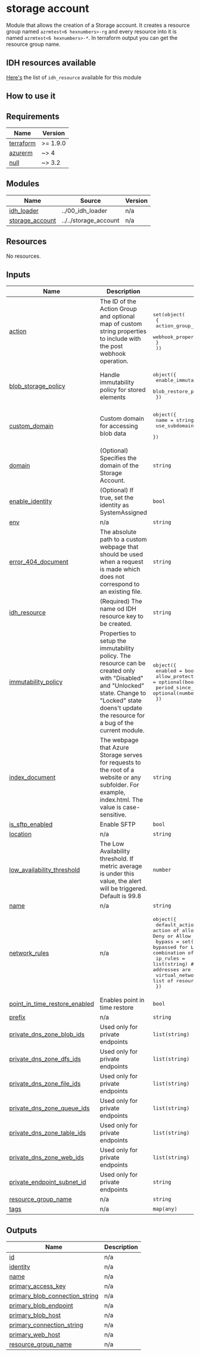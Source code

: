 # storage account

Module that allows the creation of a Storage account.
It creates a resource group named `azrmtest<6 hexnumbers>-rg` and every resource into it is named `azrmtest<6 hexnumbers>-*`.
In terraform output you can get the resource group name.

## IDH resources available

[Here's](./LIBRARY.md) the list of `idh_resource` available for this module


## How to use it



<!-- markdownlint-disable -->
<!-- BEGIN_TF_DOCS -->
## Requirements

| Name | Version |
|------|---------|
| <a name="requirement_terraform"></a> [terraform](#requirement\_terraform) | >= 1.9.0 |
| <a name="requirement_azurerm"></a> [azurerm](#requirement\_azurerm) | ~> 4 |
| <a name="requirement_null"></a> [null](#requirement\_null) | ~> 3.2 |

## Modules

| Name | Source | Version |
|------|--------|---------|
| <a name="module_idh_loader"></a> [idh\_loader](#module\_idh\_loader) | ../00_idh_loader | n/a |
| <a name="module_storage_account"></a> [storage\_account](#module\_storage\_account) | ../../storage_account | n/a |

## Resources

No resources.

## Inputs

| Name | Description | Type | Default | Required |
|------|-------------|------|---------|:--------:|
| <a name="input_action"></a> [action](#input\_action) | The ID of the Action Group and optional map of custom string properties to include with the post webhook operation. | <pre>set(object(<br/>    {<br/>      action_group_id    = string<br/>      webhook_properties = map(string)<br/>    }<br/>  ))</pre> | `[]` | no |
| <a name="input_blob_storage_policy"></a> [blob\_storage\_policy](#input\_blob\_storage\_policy) | Handle immutability policy for stored elements | <pre>object({<br/>    enable_immutability_policy = bool<br/>    blob_restore_policy_days   = number<br/>  })</pre> | <pre>{<br/>  "blob_restore_policy_days": 0,<br/>  "enable_immutability_policy": false<br/>}</pre> | no |
| <a name="input_custom_domain"></a> [custom\_domain](#input\_custom\_domain) | Custom domain for accessing blob data | <pre>object({<br/>    name          = string<br/>    use_subdomain = bool<br/>  })</pre> | <pre>{<br/>  "name": null,<br/>  "use_subdomain": false<br/>}</pre> | no |
| <a name="input_domain"></a> [domain](#input\_domain) | (Optional) Specifies the domain of the Storage Account. | `string` | `null` | no |
| <a name="input_enable_identity"></a> [enable\_identity](#input\_enable\_identity) | (Optional) If true, set the identity as SystemAssigned | `bool` | `false` | no |
| <a name="input_env"></a> [env](#input\_env) | n/a | `string` | n/a | yes |
| <a name="input_error_404_document"></a> [error\_404\_document](#input\_error\_404\_document) | The absolute path to a custom webpage that should be used when a request is made which does not correspond to an existing file. | `string` | `null` | no |
| <a name="input_idh_resource"></a> [idh\_resource](#input\_idh\_resource) | (Required) The name od IDH resource key to be created. | `string` | n/a | yes |
| <a name="input_immutability_policy"></a> [immutability\_policy](#input\_immutability\_policy) | Properties to setup the immutability policy. The resource can be created only with "Disabled" and "Unlocked" state. Change to "Locked" state doens't update the resource for a bug of the current module. | <pre>object({<br/>    enabled                       = bool<br/>    allow_protected_append_writes = optional(bool, false)<br/>    period_since_creation_in_days = optional(number, 730)<br/>  })</pre> | <pre>{<br/>  "allow_protected_append_writes": false,<br/>  "enabled": false,<br/>  "period_since_creation_in_days": 730<br/>}</pre> | no |
| <a name="input_index_document"></a> [index\_document](#input\_index\_document) | The webpage that Azure Storage serves for requests to the root of a website or any subfolder. For example, index.html. The value is case-sensitive. | `string` | `null` | no |
| <a name="input_is_sftp_enabled"></a> [is\_sftp\_enabled](#input\_is\_sftp\_enabled) | Enable SFTP | `bool` | `false` | no |
| <a name="input_location"></a> [location](#input\_location) | n/a | `string` | n/a | yes |
| <a name="input_low_availability_threshold"></a> [low\_availability\_threshold](#input\_low\_availability\_threshold) | The Low Availability threshold. If metric average is under this value, the alert will be triggered. Default is 99.8 | `number` | `99.8` | no |
| <a name="input_name"></a> [name](#input\_name) | n/a | `string` | n/a | yes |
| <a name="input_network_rules"></a> [network\_rules](#input\_network\_rules) | n/a | <pre>object({<br/>    default_action             = string       # Specifies the default action of allow or deny when no other rules match. Valid options are Deny or Allow<br/>    bypass                     = set(string)  # Specifies whether traffic is bypassed for Logging/Metrics/AzureServices. Valid options are any combination of Logging, Metrics, AzureServices, or None<br/>    ip_rules                   = list(string) # List of public IP or IP ranges in CIDR Format. Only IPV4 addresses are allowed<br/>    virtual_network_subnet_ids = list(string) # A list of resource ids for subnets.<br/>  })</pre> | `null` | no |
| <a name="input_point_in_time_restore_enabled"></a> [point\_in\_time\_restore\_enabled](#input\_point\_in\_time\_restore\_enabled) | Enables point in time restore | `bool` | `false` | no |
| <a name="input_prefix"></a> [prefix](#input\_prefix) | n/a | `string` | n/a | yes |
| <a name="input_private_dns_zone_blob_ids"></a> [private\_dns\_zone\_blob\_ids](#input\_private\_dns\_zone\_blob\_ids) | Used only for private endpoints | `list(string)` | `[]` | no |
| <a name="input_private_dns_zone_dfs_ids"></a> [private\_dns\_zone\_dfs\_ids](#input\_private\_dns\_zone\_dfs\_ids) | Used only for private endpoints | `list(string)` | `[]` | no |
| <a name="input_private_dns_zone_file_ids"></a> [private\_dns\_zone\_file\_ids](#input\_private\_dns\_zone\_file\_ids) | Used only for private endpoints | `list(string)` | `[]` | no |
| <a name="input_private_dns_zone_queue_ids"></a> [private\_dns\_zone\_queue\_ids](#input\_private\_dns\_zone\_queue\_ids) | Used only for private endpoints | `list(string)` | `[]` | no |
| <a name="input_private_dns_zone_table_ids"></a> [private\_dns\_zone\_table\_ids](#input\_private\_dns\_zone\_table\_ids) | Used only for private endpoints | `list(string)` | `[]` | no |
| <a name="input_private_dns_zone_web_ids"></a> [private\_dns\_zone\_web\_ids](#input\_private\_dns\_zone\_web\_ids) | Used only for private endpoints | `list(string)` | `[]` | no |
| <a name="input_private_endpoint_subnet_id"></a> [private\_endpoint\_subnet\_id](#input\_private\_endpoint\_subnet\_id) | Used only for private endpoints | `string` | `null` | no |
| <a name="input_resource_group_name"></a> [resource\_group\_name](#input\_resource\_group\_name) | n/a | `string` | n/a | yes |
| <a name="input_tags"></a> [tags](#input\_tags) | n/a | `map(any)` | n/a | yes |

## Outputs

| Name | Description |
|------|-------------|
| <a name="output_id"></a> [id](#output\_id) | n/a |
| <a name="output_identity"></a> [identity](#output\_identity) | n/a |
| <a name="output_name"></a> [name](#output\_name) | n/a |
| <a name="output_primary_access_key"></a> [primary\_access\_key](#output\_primary\_access\_key) | n/a |
| <a name="output_primary_blob_connection_string"></a> [primary\_blob\_connection\_string](#output\_primary\_blob\_connection\_string) | n/a |
| <a name="output_primary_blob_endpoint"></a> [primary\_blob\_endpoint](#output\_primary\_blob\_endpoint) | n/a |
| <a name="output_primary_blob_host"></a> [primary\_blob\_host](#output\_primary\_blob\_host) | n/a |
| <a name="output_primary_connection_string"></a> [primary\_connection\_string](#output\_primary\_connection\_string) | n/a |
| <a name="output_primary_web_host"></a> [primary\_web\_host](#output\_primary\_web\_host) | n/a |
| <a name="output_resource_group_name"></a> [resource\_group\_name](#output\_resource\_group\_name) | n/a |
<!-- END_TF_DOCS -->

